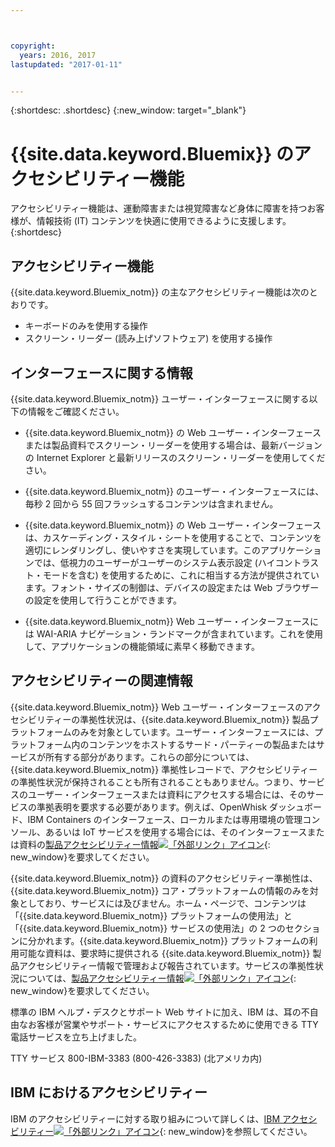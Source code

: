 ```yaml
---



copyright:
  years: 2016, 2017
lastupdated: "2017-01-11"


---
```


{:shortdesc: .shortdesc}
{:new_window: target="_blank"}

# {{site.data.keyword.Bluemix}} のアクセシビリティー機能

アクセシビリティー機能は、運動障害または視覚障害など身体に障害を持つお客様が、情報技術 (IT) コンテンツを快適に使用できるように支援します。
{:shortdesc}

## アクセシビリティー機能

<!-- Describe any accessibility features that your product offers (even if the product does not meet ALL of the requirements). You can  document positive workarounds. One example of a positive workaround is during an installation, where the product's graphical user interface is not compliant, the user can use the silent installation method to complete the installation by using a console command.

Do not itemize every checkpoint that the product meets because many of the checkpoint requirements are internal requirements.

Use the following introductory sentence and list for this section.  If your product does not support a feature in the list, remove that list item. Add features to the list that are supported by your product. -->

{{site.data.keyword.Bluemix_notm}} の主なアクセシビリティー機能は次のとおりです。

* キーボードのみを使用する操作
* スクリーン・リーダー (読み上げソフトウェア) を使用する操作

<!-- The following official statement can only be used IF we are fully compliant

{{site.data.keyword.Bluemix_notm}} uses the latest W3C Standard, [WAI-ARIA 1.0 ![External link icon](../icons/launch-glyph.svg)](http://www.w3.org/TR/wai-aria/){: new_window} to ensure compliance to [US Section 508 ![External link icon](../icons/launch-glyph.svg)](https://www.access-board.gov/guidelines-and-standards/communications-and-it/about-the-section-508-standards/section-508-standards){: new_window} and [Web Content Accessibility Guidelines (WCAG) 2.0 ![External link icon](../icons/launch-glyph.svg)](http://www.w3.org/TR/WCAG20/){: new_window}. To take advantage of accessibility features, use the latest release of your screen reader in combination with the latest Internet Explorer web browser that is supported by this product.

The {{site.data.keyword.Bluemix_notm}} online product documentation and the {{site.data.keyword.Bluemix_notm}} user interface framework is enabled for accessibility.

-->

<!-- ## Keyboard navigation

Document unique keyboard accessibility features.  This includes keyboard shortcut keys that are unique to your
application. Document all keyboard navigation that does not follow documented system conventions.

If the software uses standard system keyboard shortcuts for navigation, they do not have to be documented.  For a list of  standard keyboard shortcuts for your operating system, see the keyboard assistance information for that system. For example, the  following common system keyboard shortcuts do not have to be documented:

- To traverse to the next interactive control in the tab index, press the Tab key.
- To expand or collapse a tree node, press the Right Arrow key or the Left Arrow key.
- To traverse a tree node, press the Up Arrow key or the Down Arrow key.
- To scroll all the way up or down a page, press the Home key or the End key.
- To print the current page or active frame, press the Ctrl+P keys.

When the documentation provides instructions for completing tasks using the mouse, include the instructions for doing those tasks using the keyboard if the keyboard instructions are unique.

Table 1. Keyboard shortcuts in {{site.data.keyword.Bluemix_notm}}

Modify the following table for your product; if your product uses no unique keyboard shortcuts, remove the table and introductory sentence.

| **Action** | **Shortcut for Internet Explorer** |  **Shortcut for Firefox** |
| | | |
|Example: Move to the Contents View frame  | Alt+C, then press Enter and Shift+F6 | Shift+Alt+C and Shift+F6   |

-->


## インターフェースに関する情報

<!-- Include details about user preferences, any unique or difficult-to-accomplish tasks, any known workarounds, or information about using assistive technologies that might be useful to a user with disabilities.

If you can, tell users how to perform basic accessibility tasks such as the ones in the following list:
- Adjust the volume
- Replace sounds with text
- Change fonts (if not done through the operating system)
- Disable animation
- Customize the response times for timed actions
- Use a screen reader with your product
- Use speech recognition software with your product
- Enable high contrast or large fonts (if not done through the operating system)
 -->

{{site.data.keyword.Bluemix_notm}} ユーザー・インターフェースに関する以下の情報をご確認ください。

* {{site.data.keyword.Bluemix_notm}} の Web ユーザー・インターフェースまたは製品資料でスクリーン・リーダーを使用する場合は、最新バージョンの Internet Explorer と最新リリースのスクリーン・リーダーを使用してください。

<!-- If your product excludes flashing or blinking text, objects, or other elements that have a flash or blink frequency
greater than 2 Hz and lower than 55 Hz, include the following sentence. -->

* {{site.data.keyword.Bluemix_notm}} のユーザー・インターフェースには、毎秒 2 回から 55 回フラッシュするコンテンツは含まれません。

<!-- If your web applications rely on cascading style sheets, include the following paragraph. Because the IBM Knowledge Center  infrastructure requires CSS (even though the topics in your product documentation does not require CSS),  the documentation essentially requires CSS. -->

* {{site.data.keyword.Bluemix_notm}} の Web ユーザー・インターフェースは、カスケーディング・スタイル・シートを使用することで、コンテンツを適切にレンダリングし、使いやすさを実現しています。このアプリケーションでは、低視力のユーザーがユーザーのシステム表示設定 (ハイコントラスト・モードを含む) を使用するために、これに相当する方法が提供されています。フォント・サイズの制御は、デバイスの設定または Web ブラウザーの設定を使用して行うことができます。

<!-- If your web applications do NOT rely on cascading style sheets, include the following paragraph.  Because the IBM Knowledge Center infrastructure requires CSS (even though your product documentation does not require CSS), if the documentation is displayed by using IBM Knowledge Center, the documentation essentially requires CSS. "The {{site.data.keyword.Bluemix_notm}} web user interface does not rely on cascading style sheets to render content properly and to provide a usable experience. However, the product documentation does rely on cascading style sheets. IBM Knowledge Center provides an equivalent way for low-vision users to use a user’s system display settings, including high-contrast mode. You can control font size by using the device or browser settings."-->

<!-- Add the following statement if your product has a user interface that is viewed on a web browser. -->

* {{site.data.keyword.Bluemix_notm}} Web ユーザー・インターフェースには WAI-ARIA ナビゲーション・ランドマークが含まれています。これを使用して、アプリケーションの機能領域に素早く移動できます。

<!-- ## Mobile applications

Describe accessibility features that your product offers for mobile applications:
- Describe any keyboard shortcuts that are not documented in IOS.  Also, describe shortcut keys that are in imbedded user assistance.

- Describe the order of navigation (especially those that run on a larger format like an iPad). A larger format can make using a keyboard difficult to get to items in the focus area. For example, for a mailbox, you might need to document the recommended sequence of keystrokes to get to a place in the UI (like getting to the first item in the third column, in a 3-colum display).

- Describe extensively used hints. Some users do not always enable hints. When hints are well documented, it can be helpful to the user so they can understand the mobile application better.

- Describe any accessibility-related options, for example, font size, color, or contrast. For example, if your mobile application implements the ability to use large fonts, document that feature. You might also need to describe which portions of the application react to a change in the option and which do not. If your application supports the operating system settings for font, size, and contrast, you do not need to document that fact. However, document changes to system settings (for example, if your mobile application uses a unique skin).

- Describe unique gestures: Use the following statement if your product uses standard operating system gesture navigation. If your product does not use standard gestures, omit the following sentence.

This product uses standard gestures.

If your mobile application has custom gestures, describe the gesture and the how to make it accessible. Document gestures where actions are assigned to a screen element (icons). Describe gestures that allow the user to interface with a page.  For example, if a page has a widget, describe the gesture with which the user can interface with the page. Use the following introductory sentence and list:

{{site.data.keyword.Bluemix_notm}} uses the following unique gestures

- item 1
- item 2

 Describe spatial orientation features. Spatial orientation can be very useful in a touch screen (for example, list on the left, content on the right, menu bar on the top, and a user decides to explore the screen). Document a spatial orientation feature if it’s a significant  feature or departure from the standard. For a user interface, describe the layout of the interface for the individual who can’t see it to know how things are oriented. Use correct wording like “You set the navigation in the area on the right side.” -->

## アクセシビリティーの関連情報

{{site.data.keyword.Bluemix_notm}} Web ユーザー・インターフェースのアクセシビリティーの準拠性状況は、{{site.data.keyword.Bluemix_notm}} 製品プラットフォームのみを対象としています。ユーザー・インターフェースには、プラットフォーム内のコンテンツをホストするサード・パーティーの製品またはサービスが所有する部分があります。これらの部分については、{{site.data.keyword.Bluemix_notm}} 準拠性レコードで、アクセシビリティーの準拠性状況が保持されることも所有されることもありません。つまり、サービスのユーザー・インターフェースまたは資料にアクセスする場合には、そのサービスの準拠表明を要求する必要があります。例えば、OpenWhisk ダッシュボード、IBM Containers のインターフェース、ローカルまたは専用環境の管理コンソール、あるいは IoT サービスを使用する場合には、そのインターフェースまたは資料の[製品アクセシビリティー情報![「外部リンク」アイコン](../icons/launch-glyph.svg)](http://www-03.ibm.com/able/product_accessibility/index.html){: new_window}を要求してください。

{{site.data.keyword.Bluemix_notm}} の資料のアクセシビリティー準拠性は、{{site.data.keyword.Bluemix_notm}} コア・プラットフォームの情報のみを対象としており、サービスには及びません。ホーム・ページで、コンテンツは「{{site.data.keyword.Bluemix_notm}} プラットフォームの使用法」と「{{site.data.keyword.Bluemix_notm}} サービスの使用法」の 2 つのセクションに分かれます。{{site.data.keyword.Bluemix_notm}} プラットフォームの利用可能な資料は、要求時に提供される {{site.data.keyword.Bluemix_notm}} 製品アクセシビリティー情報で管理および報告されています。サービスの準拠性状況については、[製品アクセシビリティー情報![「外部リンク」アイコン](../icons/launch-glyph.svg)](http://www-03.ibm.com/able/product_accessibility/index.html){: new_window}を要求してください。

標準の IBM ヘルプ・デスクとサポート Web サイトに加え、IBM は、耳の不自由なお客様が営業やサポート・サービスにアクセスするために使用できる TTY 電話サービスを立ち上げました。

TTY サービス
800-IBM-3383 (800-426-3383)
(北アメリカ内)

## IBM におけるアクセシビリティー

IBM のアクセシビリティーに対する取り組みについて詳しくは、[IBM アクセシビリティー![「外部リンク」アイコン](../icons/launch-glyph.svg)](www.ibm.com/able){: new_window}を参照してください。


<!-- Add related links (at the bottom of this topic) to product documentation or online help that describes interface information (hardware or software) that pertains to the product accessibility features or functions.  For example, interface information might include wording similar to the following samples (these are excerpts from announcement letters):
- If PDF files are included, the files have limited accessibility support. With PDF documentation, you can use optional font enlargement, high-contrast display settings, and can navigate by keyboard alone.
- This product does not have audio features in its interface.
- When an applet, plug-in, or other application is required, it provides a link to one that is directly accessible, or provides alternate content for those that are not directly accessible.
- You can use supported screen readers with the user interface.
- Product_name has the following accessibility characteristics: <list of characteristics follows>
- The product_name online product documentation is available in IBM Knowledge Center, which is viewable from a standard web browser.

# rellinks
## general
*

-->
